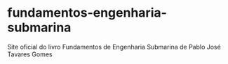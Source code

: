 # fundamentos-engenharia-submarina
Site oficial do livro Fundamentos de Engenharia Submarina de Pablo José Tavares Gomes
